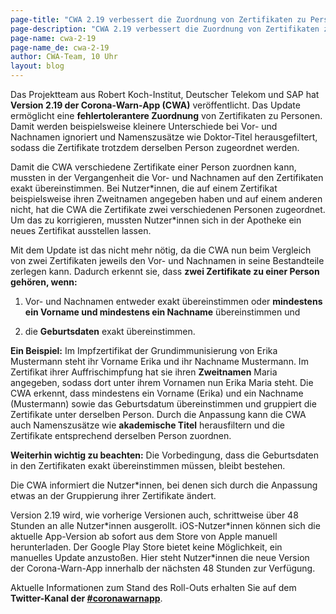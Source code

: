 ```yaml
---
page-title: "CWA 2.19 verbessert die Zuordnung von Zertifikaten zu Personen"
page-description: "CWA 2.19 verbessert die Zuordnung von Zertifikaten zu Personen"
page-name: cwa-2-19
page-name_de: cwa-2-19
author: CWA-Team, 10 Uhr
layout: blog
---
```


Das Projektteam aus Robert Koch-Institut, Deutscher Telekom und SAP hat **Version 2.19 der Corona-Warn-App (CWA)** veröffentlicht. Das Update ermöglicht eine **fehlertolerantere Zuordnung** von Zertifikaten zu Personen. Damit werden beispielsweise kleinere Unterschiede bei Vor- und Nachnamen ignoriert und Namenszusätze wie Doktor-Titel herausgefiltert, sodass die Zertifikate trotzdem derselben Person zugeordnet werden.

<!-- overview -->

Damit die CWA verschiedene Zertifikate einer Person zuordnen kann, mussten in der Vergangenheit die Vor- und Nachnamen auf den Zertifikaten exakt übereinstimmen. Bei Nutzer\*innen, die auf einem Zertifikat beispielsweise ihren Zweitnamen angegeben haben und auf einem anderen nicht, hat die CWA die Zertifikate zwei verschiedenen Personen zugeordnet. Um das zu korrigieren, mussten Nutzer\*innen sich in der Apotheke ein neues Zertifikat ausstellen lassen.

Mit dem Update ist das nicht mehr nötig, da die CWA nun beim Vergleich von zwei Zertifikaten jeweils den Vor- und Nachnamen in seine Bestandteile zerlegen kann. Dadurch erkennt sie, dass **zwei Zertifikate zu einer Person gehören, wenn:**

1.	Vor- und Nachnamen entweder exakt übereinstimmen oder **mindestens ein Vorname und mindestens ein Nachname** übereinstimmen und

2.	die **Geburtsdaten** exakt übereinstimmen. 

**Ein Beispiel:** Im Impfzertifikat der Grundimmunisierung von Erika Mustermann steht ihr Vorname Erika und ihr Nachname Mustermann. Im Zertifikat ihrer Auffrischimpfung hat sie ihren **Zweitnamen** Maria angegeben, sodass dort unter ihrem Vornamen nun Erika Maria steht. Die CWA erkennt, dass mindestens ein Vorname (Erika) und ein Nachname (Mustermann) sowie das Geburtsdatum übereinstimmen und gruppiert die Zertifikate unter derselben Person. Durch die Anpassung kann die CWA auch Namenszusätze wie **akademische Titel** herausfiltern und die Zertifikate entsprechend derselben Person zuordnen. 

**Weiterhin wichtig zu beachten:** Die Vorbedingung, dass die Geburtsdaten in den Zertifikaten exakt übereinstimmen müssen, bleibt bestehen. 

Die CWA informiert die Nutzer\*innen, bei denen sich durch die Anpassung etwas an der Gruppierung ihrer Zertifikate ändert. 

Version 2.19 wird, wie vorherige Versionen auch, schrittweise über 48 Stunden an alle Nutzer\*innen ausgerollt. iOS-Nutzer\*innen können sich die aktuelle App-Version ab sofort aus dem Store von Apple manuell herunterladen. Der Google Play Store bietet keine Möglichkeit, ein manuelles Update anzustoßen. Hier steht Nutzer\*innen die neue Version der Corona-Warn-App innerhalb der nächsten 48 Stunden zur Verfügung. 

Aktuelle Informationen zum Stand des Roll-Outs erhalten Sie auf dem **Twitter-Kanal der [#coronawarnapp](https://twitter.com/coronawarnapp)**.
